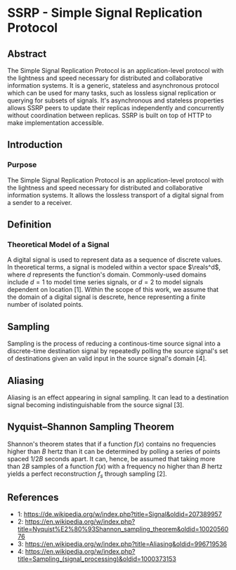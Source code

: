 # SSRP - Simple Signal Replication Protocol

## Abstract

The Simple Signal Replication Protocol is an application-level protocol with
the lightness and speed necessary for distributed and collaborative information
systems. It is a generic, stateless and asynchronous protocol which can be used
for many tasks, such as lossless signal replication or querying for subsets of
signals. It's asynchronous and stateless properties allows SSRP peers to update
their replicas independently and concurrently without coordination between
replicas. SSRP is built on top of HTTP to make implementation accessible.

## Introduction

### Purpose

The Simple Signal Replication Protocol is an application-level protocol with
the lightness and speed necessary for distributed and collaborative information
systems. It allows the lossless transport of a digital signal from a sender to
a receiver.

## Definition

### Theoretical Model of a Signal

A digital signal is used to represent data as a sequence of discrete values.
In theoretical terms, a signal is modeled within a vector space $\reals^d$,
where $d$ represents the function's domain. Commonly-used domains include $d=1$
to model time series signals, or $d=2$ to model signals dependent on location
[1].  Within the scope of this work, we assume that the domain of a digital
signal is descrete, hence representing a finite number of isolated points.

## Sampling

Sampling is the process of reducing a continous-time source signal into a
discrete-time destination signal by repeatedly polling the source signal's set
of destinations given an valid input in the source signal's domain [4].

## Aliasing

Aliasing is an effect appearing in signal sampling. It can lead to a
destination signal becoming indistinguishable from the source signal [3].

## Nyquist–Shannon Sampling Theorem

Shannon's theorem states that if a function $f(x)$ contains no frequencies
higher than $B$ hertz than it can be determined by polling a series of points
spaced $1 / 2B$ seconds apart. It can, hence, be assumed that taking more than
$2B$ samples of a function $f(x)$ with a frequency no higher than $B$ hertz
yields a perfect reconstruction $f_s$ through sampling [2].




## References

- 1: https://de.wikipedia.org/w/index.php?title=Signal&oldid=207389957
- 2: https://en.wikipedia.org/w/index.php?title=Nyquist%E2%80%93Shannon_sampling_theorem&oldid=1002056076
- 3: https://en.wikipedia.org/w/index.php?title=Aliasing&oldid=996719536
- 4: https://en.wikipedia.org/w/index.php?title=Sampling_(signal_processing)&oldid=1000373153

